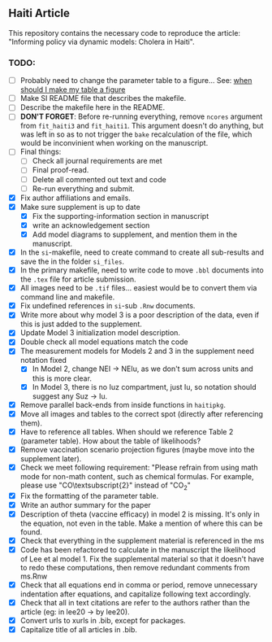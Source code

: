 ## Haiti Article

This repository contains the necessary code to reproduce the article: "Informing policy via dynamic models: Cholera in Haiti". 

### TODO: 

- [ ] Probably need to change the parameter table to a figure... See: [when should I make my table a figure](https://journals.plos.org/ploscompbiol/s/tables)
- [ ] Make SI README file that describes the makefile.
- [ ] Describe the makefile here in the README.
- [ ] **DON'T FORGET**: Before re-running everything, remove `ncores` argument from `fit_haiti3` and `fit_haiti1`. This argument doesn't do anything, but was left in so as to not trigger the `bake` recalculation of the file, which would be inconvinient when working on the manuscript. 
- [ ] Final things: 
   - [ ] Check all journal requirements are met
   - [ ] Final proof-read.
   - [ ] Delete all commented out text and code 
   - [ ] Re-run everything and submit. 

- [x] Fix author affiliations and emails. 
- [x] Make sure supplement is up to date 
   - [x] Fix the supporting-information section in manuscript 
   - [x] write an acknowledgement section 
   - [x] Add model diagrams to supplement, and mention them in the manuscript. 
- [x] In the `si`-makefile, need to create command to create all sub-results and save the in the folder `si_files`. 
- [x] In the primary makefile, need to write code to move `.bbl` documents into the `.tex` file for article submission. 
- [x] All images need to be `.tif` files... easiest would be to convert them via command line and makefile. 
- [x] Fix undefined references in `si`-sub `.Rnw` documents. 
- [x] Write more about why model 3 is a poor description of the data, even if this is just added to the supplement. 
- [x] Update Model 3 initialization model description. 
- [x] Double check all model equations match the code 
- [x] The measurement models for Models 2 and 3 in the supplement need notation fixed
   - [x] In Model 2, change NEI -> NEIu, as we don't sum across units and this is more clear. 
   - [x] In Model 3, there is no Iuz compartment, just Iu, so notation should suggest any Suz -> Iu.
- [x] Remove parallel back-ends from inside functions in `haitipkg`. 
- [x] Move all images and tables to the correct spot (directly after referencing them).
- [x] Have to reference all tables. When should we reference Table 2 (parameter table). How about the table of likelihoods? 
- [x] Remove vaccination scenario projection figures (maybe move into the supplement later).
- [x] Check we meet following requirement: "Please refrain from using math mode for non-math content, such as chemical formulas. For example, please use "CO\textsubscript{2}" instead of "$\mathrm{CO}_2$"
- [x] Fix the formatting of the parameter table. 
- [x] Write an author summary for the paper 
- [x] Description of theta (vaccine efficacy) in model 2 is missing. It's only in the equation, not even in the table. Make a mention of where this can be found.
- [x] Check that everything in the supplement material is referenced in the ms
- [x] Code has been refactored to calculate in the manuscript the likelihood of Lee et al model 1. Fix the supplemental material so that it doesn't have to redo these computations, then remove redundant comments from ms.Rnw
- [x] Check that all equations end in comma or period, remove unnecessary indentation after equations, and capitalize following text accordingly. 
- [x] Check that all in text citations are refer to the authors rather than the article (eg: in lee20 -> by lee20). 
- [x] Convert urls to xurls in .bib, except for packages. 
- [x] Capitalize title of all articles in .bib.
